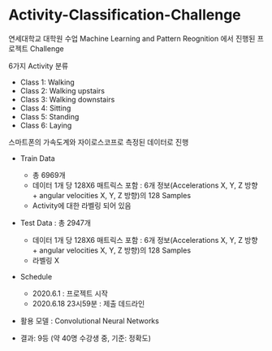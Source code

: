 # Activity-Classification-Challenge

연세대학교 대학원 수업 Machine Learning and Pattern Reognition 에서 진행된 프로젝트 Challenge 

6가지 Activity 분류

- Class 1: Walking
- Class 2: Walking upstairs
- Class 3: Walking downstairs
- Class 4: Sitting
- Class 5: Standing
- Class 6: Laying

스마트폰의 가속도계와 자이로스코프로 측정된 데이터로 진행

* Train Data 
  - 총 6969개 
  - 데이터 1개 당 128X6 매트릭스 포함 : 6개 정보(Accelerations X, Y, Z 방향 + angular velocities X, Y, Z 방향)의 128 Samples
  - Activity에 대한 라벨링 되어 있음
  
* Test Data : 총 2947개
  - 데이터 1개 당 128X6 매트릭스 포함 : 6개 정보(Accelerations X, Y, Z 방향 + angular velocities X, Y, Z 방향)의 128 Samples
  - 라벨링 X

* Schedule
  - 2020.6.1 : 프로젝트 시작
  - 2020.6.18 23시59분 : 제출 데드라인

* 활용 모델 : Convolutional Neural Networks

* 결과: 9등 (약 40명 수강생 중, 기준: 정확도) 

